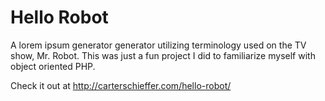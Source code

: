 Hello Robot
===========

A lorem ipsum generator generator utilizing terminology used on the TV show, Mr. Robot. This was just a fun project I did to familiarize myself with object oriented PHP.

Check it out at http://carterschieffer.com/hello-robot/
